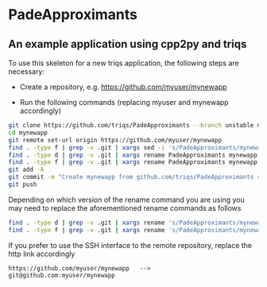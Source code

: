 # PadeApproximants

An example application using cpp2py and triqs
---------------------------------------------

To use this skeleton for a new triqs application, the following steps are necessary:

* Create a repository, e.g. https://github.com/myuser/mynewapp

* Run the following commands (replacing myuser and mynewapp accordingly)

```bash
git clone https://github.com/triqs/PadeApproximants --branch unstable mynewapp
cd mynewapp
git remote set-url origin https://github.com/myuser/mynewapp
find . -type f | grep -v .git | xargs sed -i 's/PadeApproximants/mynewapp/g; s/PADEAPPROXIMANTS/MYNEWAPP/g'
find . -type d | grep -v .git | xargs rename PadeApproximants mynewapp
find . -type f | grep -v .git | xargs rename PadeApproximants mynewapp
git add -A
git commit -m "Create mynewapp from github.com/triqs/PadeApproximants skeleton"
git push
```

Depending on which version of the rename command you are using you may
need to replace the aforementioned rename commands as follows

```bash
find . -type d | grep -v .git | xargs rename 's/PadeApproximants/mynewapp/'
find . -type f | grep -v .git | xargs rename 's/PadeApproximants/mynewapp/'
```

If you prefer to use the SSH interface to the remote repository,
replace the http link accordingly

```
https://github.com/myuser/mynewapp   -->   git@github.com:myuser/mynewapp
```
